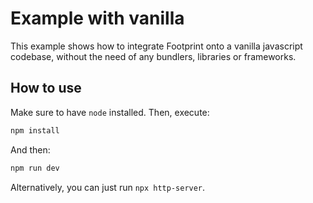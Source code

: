 # Example with vanilla

This example shows how to integrate Footprint onto a vanilla javascript codebase, without the need of any bundlers, libraries or frameworks.

## How to use

Make sure to have `node` installed. Then, execute:

```bash
npm install
```

And then:

```bash
npm run dev
```

Alternatively, you can just run `npx http-server`.

